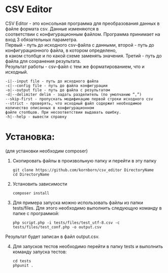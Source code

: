 # CSV Editor 
CSV Editor - это консольная программа для преобразования данных в файле формата csv. Данные изменяются в  
соответствии с конфигурационным файлом. Программа принимает на вход 3 обязательных параметра.  
Первый - путь до исходного csv-файла с данными, второй - путь до конфигурационного файла, в котором определено,  
в каком столбце и по какой схеме заменять значения. Третий - путь до файла для сохранения результата.  
Результат работы - csv-файл с тем же форматированием, что и исходный.  
```
-i|--input file - путь до исходного файла
-c|--config file - путь до файла конфигурации
-o|--output file - путь до файла с результатом
-d|--delimiter delim - задать разделитель (по умолчанию “,”)
--skip-first - пропускать модификацию первой строки исходного csv
--strict - проверять, что исходный файл содержит необходимое количество описанных в конфигурационном
файле столбцов. При несоответствии выдавать ошибку.
-h|--help - вывести справку
```

# Установка:   
(для установки необходим composer)  
1. Скопировать файлы в произвольную папку и перейти в эту папку  
    ```
    git clone https://github.com/kornborn/csv_editor DirectoryName
    cd DirectoryName
    ```
2. Установить зависимости
    ```
    composer install
    ```
3. Для примера запуска можно использовать файлы из папки tests/files. Для этого необходимо выполнить следующую команду
в папке с программой:
    ```
    php script.php -i tests/files/test_utf-8.csv -c tests/files/test_conf.php -o output.csv
    ```
Результат будет записан в файл output.csv.

4. Для запусков тестов необходимо перейти в папку tests и выполнить команду запуска тестов:
    ```
    cd tests
    phpunit .
    ```
